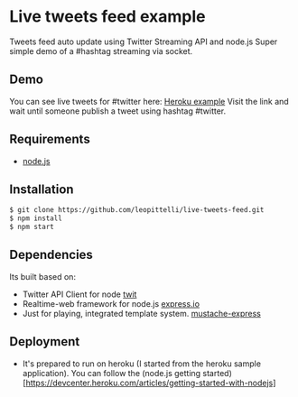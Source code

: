 Live tweets feed example
========================

Tweets feed auto update using Twitter Streaming API and node.js
Super simple demo of a #hashtag streaming via socket.

Demo
----
You can see live tweets for #twitter here: [Heroku example](live-tweets-feed.herokuapp.com)
Visit the link and wait until someone publish a tweet using hashtag #twitter.

Requirements
--------
* [node.js](http://nodejs.org/)

Installation
------------
```sh
$ git clone https://github.com/leopittelli/live-tweets-feed.git
$ npm install
$ npm start
```

Dependencies
------------
Its built based on:
* Twitter API Client for node [twit](https://github.com/ttezel/twit)
* Realtime-web framework for node.js [express.io](https://github.com/techpines/express.io)
* Just for playing, integrated template system. [mustache-express](https://github.com/bryanburgers/node-mustache-express)

Deployment
----------
* It's prepared to run on heroku (I started from the heroku sample application). You can follow the (node.js getting started)[https://devcenter.heroku.com/articles/getting-started-with-nodejs]